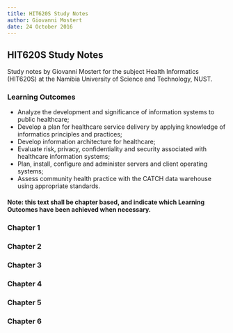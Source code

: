 ```yaml
---  
title: HIT620S Study Notes
author: Giovanni Mostert
date: 24 October 2016
---  
```


## HIT620S Study Notes

Study notes by Giovanni Mostert for the subject Health Informatics (HIT620S) at the Namibia University of Science and Technology, NUST.

### Learning Outcomes

* Analyze the development and significance of information systems to public healthcare;
* Develop a plan for healthcare service delivery by applying knowledge of informatics principles and practices;
* Develop information architecture for healthcare;
* Evaluate risk, privacy, confidentiality and security associated with healthcare information systems;
* Plan, install, configure and administer servers and client operating systems;
* Assess community health practice with the CATCH data warehouse using appropriate standards.

#### Note: this text shall be chapter based, and indicate which Learning Outcomes have been achieved when necessary.

### Chapter 1


### Chapter 2


### Chapter 3


### Chapter 4


### Chapter 5


### Chapter 6
